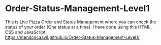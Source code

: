 # Order-Status-Management-Level1
This is Live Pizza Order and Status Management where you can check the status of your order (One status at a time).  I have done using this HTML, CSS and JavaScript. <br/> 
https://mendoncaavil.github.io/Order-Status-Management-Level1/
